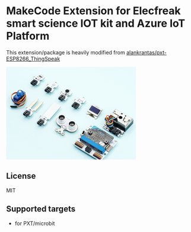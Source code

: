 # MakeCode Extension for Elecfreak smart science IOT kit and Azure IoT Platform

This extension/package is heavily modified from [alankrantas/pxt-ESP8266_ThingSpeak](https://github.com/alankrantas/pxt-ESP8266_ThingSpeak)

![ElecFreak IOT](icon.png)


## License

MIT

## Supported targets

* for PXT/microbit
